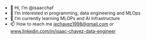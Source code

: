 - 👋 Hi, I’m @isaacchaf
- 👀 I’m interested in programming, data engineering and MLOps
- 🌱 I’m currently learning MLOPs and AI Infrastructure
- 📫 How to reach me iechavez1998@gmail.com or www.linkedin.com/in/isaac-chavez-data-engineer


